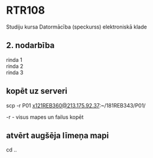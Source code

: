 # RTR108
Studiju kursa Datormācība (speckurss) elektroniskā klade
## 2. nodarbība
rinda 1  
rinda 2  
rinda 3  

## kopēt uz serveri
scp -r P01 x121REB360@213.175.92.37:~/181REB343/P01/

-r   - visus mapes un failus kopēt

## atvērt augšēja līmeņa mapi
cd ..
